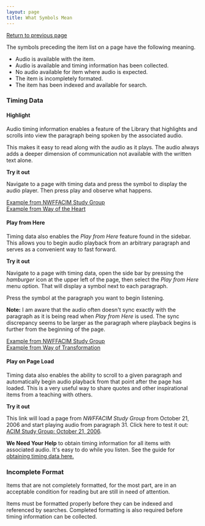```yaml
---
layout: page
title: What Symbols Mean
---
```


<a href="javascript:void();" id="return">Return to previous page</a>

The symbols preceding the item list on a page have the following meaning.

<ul class="fa-ul">
  <li>
   <i class="fa fa-fw fa-volume-up"></i>
      Audio is available with the item.
  </li>
  <li>
    <i class="fa fa-fw fa-clock-o"></i>
    Audio is available and timing information has been collected.
  </li>
  <li>
    <i class="fa fa-fw fa-microphone-slash"></i>
    No audio available for item where audio is expected.
  </li>
  <li>
    <i class="fa fa-fw fa-eye-slash"></i>
    The item is incompletely formated.
  </li>
  <li>
    <i class="fa fa-fw fa-search"></i>
    The item has been indexed and available for search.
  </li>
</ul>

### <i class="fa fa-clock-o"></i> Timing Data 

#### Highlight

Audio timing information enables a feature of the Library that
highlights and scrolls into view the paragraph being spoken by the
associated audio.

This makes it easy to read along with the audio as it plays. The audio
always adds a deeper dimension of communication not available with the
written text alone.

**Try it out**

Navigate to a page with timing data and press the <i class="fa
fa-volume-up"></i> symbol to display the audio player. Then press play
and observe what happens.

[Example from NWFFACIM Study Group](/nwffacim/2006/102106/)
<br/>
[Example from Way of the Heart](/wom/woh/l01/)

#### Play from Here

Timing data also enables the *Play from Here* feature found in the
sidebar. This allows you to begin audio playback from an arbitrary
paragraph and serves as a convenient way to fast forward.

**Try it out**

Navigate to a page with timing data, open the side bar by pressing the
*hamburger* icon at the upper left of the page, then select the *Play
from Here* menu option. That will display a <i class="fa fa-play"></i>
symbol next to each paragraph.

Press the symbol at the paragraph you want to begin listening.

**Note:** I am aware that the audio often doesn't sync exactly with the
paragraph as it is being read when *Play from Here* is used. The sync
discrepancy seems to be larger as the paragraph where playback begins is
further from the beginning of the page.

[Example from NWFFACIM Study Group](/nwffacim/2003/010203/)
<br/>
[Example from Way of Transformation](/wom/wot/l01/)

#### Play on Page Load

Timing data also enables the ability to scroll to a given paragraph and
automatically begin audio playback from that point after the page has
loaded. This is a very useful way to share quotes and other
inspirational items from a teaching with others.

**Try it out**

This link will load a page from *NWFFACIM Study Group* from October 21,
2006 and start playing audio from paragraph 31. Click here to test it
out: [ACIM Study Group: October 21, 2006](/nwffacim/2006/102106/?play=p32).

**We Need Your Help** to obtain timing information for all items with
associated audio. It's easy to do while you listen. See the guide for
[obtaining timing data here.](/about/timing/)

### <i class="fa fa-fw fa-eye-slash"></i> Incomplete Format

Items that are not completely formatted, for the most part, are in an
acceptable condition for reading but are still in need of attention.

Items must be formatted properly before they can be indexed and
referenced by searches. Completed formatting is also required before
timing information can be collected.

<script>
  $("#return").on("click", function(e) {
    e.preventDefault();
    history.back();
  });
</script>

